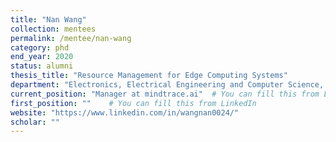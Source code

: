 ```yaml
---
title: "Nan Wang"
collection: mentees
permalink: /mentee/nan-wang
category: phd
end_year: 2020
status: alumni
thesis_title: "Resource Management for Edge Computing Systems"
department: "Electronics, Electrical Engineering and Computer Science, Queens University Belfst (co-advised with Blesson Varghese, Michalis Matthaiou)"
current_position: "Manager at mindtrace.ai"  # You can fill this from LinkedIn
first_position: ""    # You can fill this from LinkedIn
website: "https://www.linkedin.com/in/wangnan0024/"
scholar: ""
---
```

